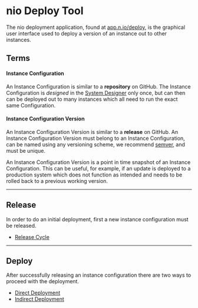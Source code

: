 # <span class="allow-caps">nio Deploy Tool</span>

The nio deployment application, found at [app.n.io/deploy](https://app.n.io/deploy), is the graphical user interface used to deploy a version of an instance out to other instances.

## Terms
#### Instance Configuration

An Instance Configuration is similar to a **repository** on GitHub. The Instance Configuration is *designed* in the [System Designer](https://app.n.io/design) only once, but can then can be deployed out to many instances which all need to run the exact same Configuration.

#### Instance Configuration Version

An Instance Configuration Version is similar to a **release** on GitHub. An Instance Configuration Version must belong to an Instance Configuration, can be named using any versioning scheme, we recommend [semver](https://semver.org), and must be unique.

An Instance Configuration Version is a point in time snapshot of an Instance Configuration. This can be useful, for example, if an update is deployed to a production system which does not function as intended and needs to be rolled back to a previous working version.

---

## Release

In order to do an initial deployment, first a new instance configuration must be released.

* [Release Cycle](/deployment/nio/release.md) 

---

## Deploy

After successfully releasing an instance configuration there are two ways to proceed with the deployment.

* [Direct Deployment](/deployment/nio/direct.md)
* [Indirect Deployment](/deployment/nio/component.md)
